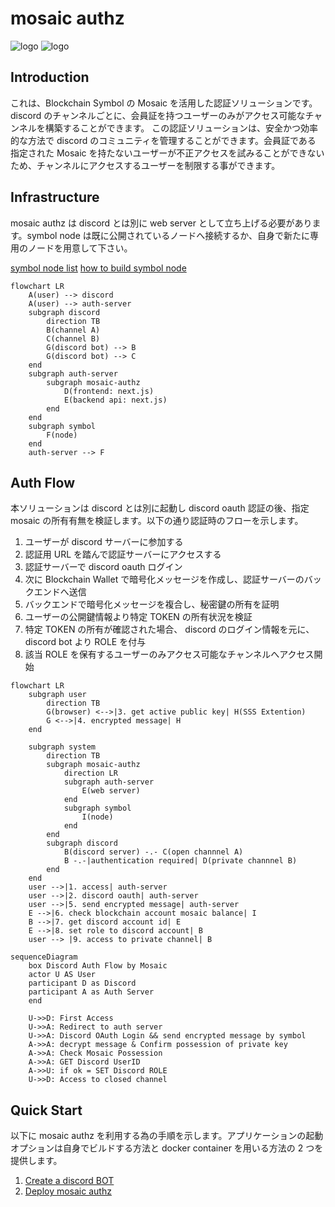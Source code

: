 # mosaic authz

![logo](/packages/app/assets/logo/logo-wide-dark.png#gh-dark-mode-only)
![logo](/packages/app/assets/logo/logo-wide-dark.png#gh-light-mode-only)

## Introduction

これは、Blockchain Symbol の Mosaic を活用した認証ソリューションです。discord のチャンネルごとに、会員証を持つユーザーのみがアクセス可能なチャンネルを構築することができます。
この認証ソリューションは、安全かつ効率的な方法で discord のコミュニティを管理することができます。会員証である 指定された Mosaic を持たないユーザーが不正アクセスを試みることができないため、チャンネルにアクセスするユーザーを制限する事ができます。

## Infrastructure

mosaic authz は discord とは別に web server として立ち上げる必要があります。symbol node は既に公開されているノードへ接続するか、自身で新たに専用のノードを用意して下さい。

[symbol node list](https://symbol-tools.com/symbolTools/view/tool/nodeList.html)
[how to build symbol node](https://symbol-community.com/docs/6)

```mermaid
flowchart LR
    A(user) --> discord
    A(user) --> auth-server
    subgraph discord
        direction TB
        B(channel A)
        C(channel B)
        G(discord bot) --> B
        G(discord bot) --> C
    end
    subgraph auth-server
        subgraph mosaic-authz
            D(frontend: next.js)
            E(backend api: next.js)
        end
    end
    subgraph symbol
        F(node)
    end
    auth-server --> F
```

## Auth Flow

本ソリューションは discord とは別に起動し discord oauth 認証の後、指定 mosaic の所有有無を検証します。以下の通り認証時のフローを示します。

1. ユーザーが discord サーバーに参加する
2. 認証用 URL を踏んで認証サーバーにアクセスする
3. 認証サーバーで discord oauth ログイン
4. 次に Blockchain Wallet で暗号化メッセージを作成し、認証サーバーのバックエンドへ送信
5. バックエンドで暗号化メッセージを複合し、秘密鍵の所有を証明
6. ユーザーの公開鍵情報より特定 TOKEN の所有状況を検証
7. 特定 TOKEN の所有が確認された場合、 discord のログイン情報を元に、 discord bot より ROLE を付与
8. 該当 ROLE を保有するユーザーのみアクセス可能なチャンネルへアクセス開始

```mermaid
flowchart LR
    subgraph user
        direction TB
        G(browser) <-->|3. get active public key| H(SSS Extention)
        G <-->|4. encrypted message| H
    end

    subgraph system
        direction TB
        subgraph mosaic-authz
            direction LR
            subgraph auth-server
                E(web server)
            end
            subgraph symbol
                I(node)
            end
        end
        subgraph discord
            B(discord server) -.- C(open channnel A)
            B -.-|authentication required| D(private channnel B)
        end
    end
    user -->|1. access| auth-server
    user -->|2. discord oauth| auth-server
    user -->|5. send encrypted message| auth-server
    E -->|6. check blockchain account mosaic balance| I
    B -->|7. get discord account id| E
    E -->|8. set role to discord account| B
    user --> |9. access to private channel| B
```

```mermaid
sequenceDiagram
    box Discord Auth Flow by Mosaic
    actor U AS User
    participant D as Discord
    participant A as Auth Server
    end

    U->>D: First Access
    U->>A: Redirect to auth server
    U->>A: Discord OAuth Login && send encrypted message by symbol
    A->>A: decrypt message & Confirm possession of private key
    A->>A: Check Mosaic Possession
    A->>A: GET Discord UserID
    A->>U: if ok = SET Discord ROLE
    U->>D: Access to closed channel
```

## Quick Start

以下に mosaic authz を利用する為の手順を示します。アプリケーションの起動オプションは自身でビルドする方法と docker container を用いる方法の 2 つを提供します。

1. [Create a discord BOT](./01-create-a-discord-bot.md)
2. [Deploy mosaic authz](./02-mosaic-authz-deploy-build.md)
